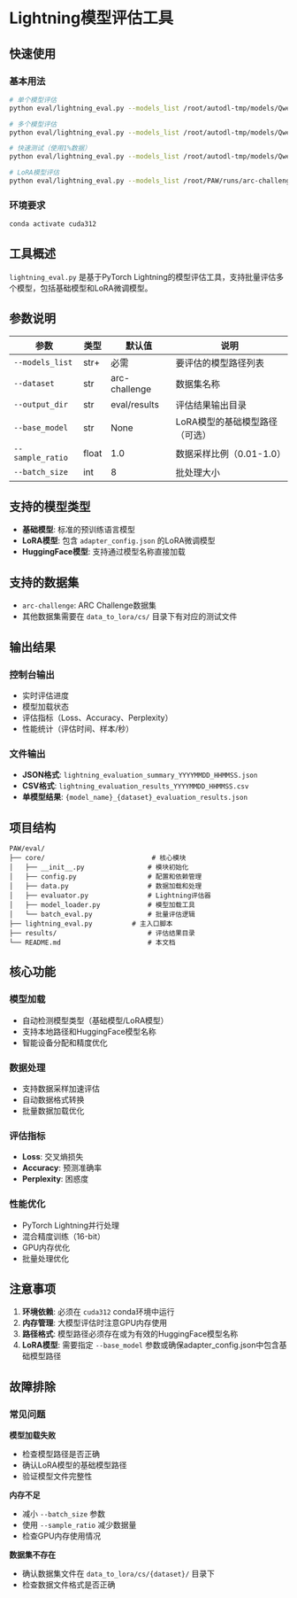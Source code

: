 # Lightning模型评估工具

## 快速使用

### 基本用法
```bash
# 单个模型评估
python eval/lightning_eval.py --models_list /root/autodl-tmp/models/Qwen_Qwen2.5-1.5B --dataset arc-challenge

# 多个模型评估
python eval/lightning_eval.py --models_list /root/autodl-tmp/models/Qwen_Qwen2.5-1.5B /root/autodl-tmp/models/gemma-2-2b-it --dataset arc-challenge

# 快速测试（使用1%数据）
python eval/lightning_eval.py --models_list /root/autodl-tmp/models/Qwen_Qwen2.5-1.5B --dataset arc-challenge --sample_ratio 0.01

# LoRA模型评估
python eval/lightning_eval.py --models_list /root/PAW/runs/arc-challenge/Qwen_Qwen2.5-1.5B/181133/final_model --base_model /root/autodl-tmp/models/Qwen_Qwen2.5-1.5B --dataset arc-challenge
```

### 环境要求
```bash
conda activate cuda312
```

## 工具概述

`lightning_eval.py` 是基于PyTorch Lightning的模型评估工具，支持批量评估多个模型，包括基础模型和LoRA微调模型。

## 参数说明

| 参数 | 类型 | 默认值 | 说明 |
|------|------|--------|------|
| `--models_list` | str+ | 必需 | 要评估的模型路径列表 |
| `--dataset` | str | arc-challenge | 数据集名称 |
| `--output_dir` | str | eval/results | 评估结果输出目录 |
| `--base_model` | str | None | LoRA模型的基础模型路径（可选） |
| `--sample_ratio` | float | 1.0 | 数据采样比例（0.01-1.0） |
| `--batch_size` | int | 8 | 批处理大小 |

## 支持的模型类型

- **基础模型**: 标准的预训练语言模型
- **LoRA模型**: 包含 `adapter_config.json` 的LoRA微调模型
- **HuggingFace模型**: 支持通过模型名称直接加载

## 支持的数据集

- `arc-challenge`: ARC Challenge数据集
- 其他数据集需要在 `data_to_lora/cs/` 目录下有对应的测试文件

## 输出结果

### 控制台输出
- 实时评估进度
- 模型加载状态
- 评估指标（Loss、Accuracy、Perplexity）
- 性能统计（评估时间、样本/秒）

### 文件输出
- **JSON格式**: `lightning_evaluation_summary_YYYYMMDD_HHMMSS.json`
- **CSV格式**: `lightning_evaluation_results_YYYYMMDD_HHMMSS.csv`
- **单模型结果**: `{model_name}_{dataset}_evaluation_results.json`

## 项目结构

```
PAW/eval/
├── core/                           # 核心模块
│   ├── __init__.py                # 模块初始化
│   ├── config.py                  # 配置和依赖管理
│   ├── data.py                    # 数据加载和处理
│   ├── evaluator.py               # Lightning评估器
│   ├── model_loader.py            # 模型加载工具
│   └── batch_eval.py              # 批量评估逻辑
├── lightning_eval.py          # 主入口脚本
├── results/                       # 评估结果目录
└── README.md                      # 本文档
```

## 核心功能

### 模型加载
- 自动检测模型类型（基础模型/LoRA模型）
- 支持本地路径和HuggingFace模型名称
- 智能设备分配和精度优化

### 数据处理
- 支持数据采样加速评估
- 自动数据格式转换
- 批量数据加载优化

### 评估指标
- **Loss**: 交叉熵损失
- **Accuracy**: 预测准确率
- **Perplexity**: 困惑度

### 性能优化
- PyTorch Lightning并行处理
- 混合精度训练（16-bit）
- GPU内存优化
- 批量处理优化

## 注意事项

1. **环境依赖**: 必须在 `cuda312` conda环境中运行
2. **内存管理**: 大模型评估时注意GPU内存使用
3. **路径格式**: 模型路径必须存在或为有效的HuggingFace模型名称
4. **LoRA模型**: 需要指定 `--base_model` 参数或确保adapter_config.json中包含基础模型路径

## 故障排除

### 常见问题

**模型加载失败**
- 检查模型路径是否正确
- 确认LoRA模型的基础模型路径
- 验证模型文件完整性

**内存不足**
- 减小 `--batch_size` 参数
- 使用 `--sample_ratio` 减少数据量
- 检查GPU内存使用情况

**数据集不存在**
- 确认数据集文件在 `data_to_lora/cs/{dataset}/` 目录下
- 检查数据文件格式是否正确
